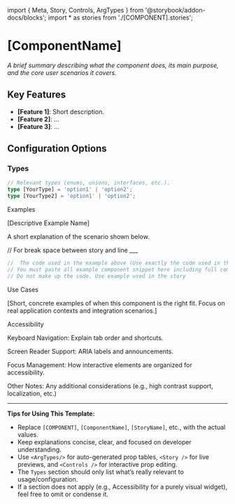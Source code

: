 import { Meta, Story, Controls, ArgTypes } from '@storybook/addon-docs/blocks';
import * as stories from './[COMPONENT].stories';

<Meta of={stories} />

# [ComponentName]

_A brief summary describing what the component does, its main purpose, and the core user scenarios it covers._

## Key Features

- **[Feature 1]**: Short description.
- **[Feature 2]**: ...
- **[Feature 3]**: ...

## Configuration Options

<ArgTypes/>

### Types

```typescript
// Relevant types (enums, unions, interfaces, etc.).
type [YourType] = 'option1' | 'option2';
type [YourType2] = 'option1' | 'option2';
```

Examples

[Descriptive Example Name]

A short explanation of the scenario shown below.

<Story of={stories.[StoryName]} />
<p></p> // For break space between story and line
___
<Controls of={stories.[StoryName]} />

```ts
//  The code used in the example above (Use exactly the code used in the story)
// You must paste all example component snippet here including full component code, imports, template, etc. 
// Do not make up the code. Use example used in the story
```
<!-- Repeat this block for additional examples -->

Use Cases

[Short, concrete examples of when this component is the right fit. Focus on real application contexts and integration scenarios.]

Accessibility

Keyboard Navigation: Explain tab order and shortcuts.

Screen Reader Support: ARIA labels and announcements.

Focus Management: How interactive elements are organized for accessibility.

Other Notes: Any additional considerations (e.g., high contrast support, localization, etc.)


---

**Tips for Using This Template:**

- Replace `[COMPONENT]`, `[ComponentName]`, `[StoryName]`, etc., with the actual values.
- Keep explanations concise, clear, and focused on developer understanding.
- Use `<ArgTypes/>` for auto-generated prop tables, `<Story />` for live previews, and `<Controls />` for interactive prop editing.
- The `Types` section should only list what’s really relevant to usage/configuration.
- If a section does not apply (e.g., Accessibility for a purely visual widget), feel free to omit or condense it.

